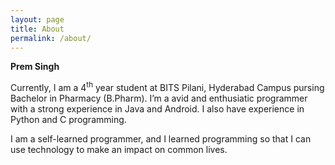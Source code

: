 ```yaml
---
layout: page
title: About
permalink: /about/
---
```



**Prem Singh** 

Currently, I am a 4<sup>th</sup> year student at BITS Pilani, Hyderabad Campus pursing Bachelor in Pharmacy (B.Pharm). I’m a avid and enthusiatic programmer with a strong experience in Java and Android. I also have experience in Python and C programming.

 I am a self-learned programmer, and I learned programming so that I can use technology to make an impact on common lives.

